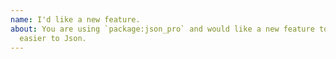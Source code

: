```yaml
---
name: I'd like a new feature.
about: You are using `package:json_pro` and would like a new feature to make it
  easier to Json.
---
```


<!--
  Please describe the feature you'd like to see us implement along with a use
  case.
-->
